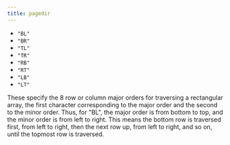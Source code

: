 ```yaml
---
title: pagedir
---
```

* `"BL"`
* `"BR"`
* `"TL"`
* `"TR"`
* `"RB"`
* `"RT"`
* `"LB"`
* `"LT"`

These specify the 8 row or column major orders for traversing a
rectangular array, the first character corresponding to the major
order and the second to the minor order. Thus, for "BL", the
major order is from bottom to top, and the minor order is from left
to right. This means the bottom row is traversed first, from left
to right, then the next row up, from left to right, and so on,
until the topmost row is traversed.
